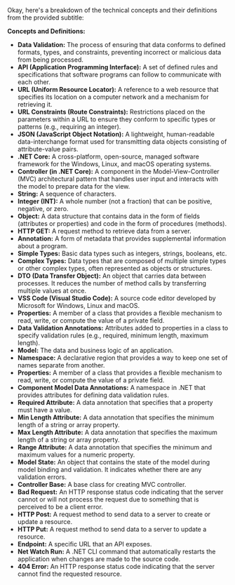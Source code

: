 Okay, here's a breakdown of the technical concepts and their definitions from the provided subtitle:

**Concepts and Definitions:**

*   **Data Validation:** The process of ensuring that data conforms to defined formats, types, and constraints, preventing incorrect or malicious data from being processed.
*   **API (Application Programming Interface):** A set of defined rules and specifications that software programs can follow to communicate with each other.
*   **URL (Uniform Resource Locator):** A reference to a web resource that specifies its location on a computer network and a mechanism for retrieving it.
*   **URL Constraints (Route Constraints):** Restrictions placed on the parameters within a URL to ensure they conform to specific types or patterns (e.g., requiring an integer).
*   **JSON (JavaScript Object Notation):** A lightweight, human-readable data-interchange format used for transmitting data objects consisting of attribute-value pairs.
*   **.NET Core:** A cross-platform, open-source, managed software framework for the Windows, Linux, and macOS operating systems.
*   **Controller (in .NET Core):** A component in the Model-View-Controller (MVC) architectural pattern that handles user input and interacts with the model to prepare data for the view.
*   **String:** A sequence of characters.
*   **Integer (INT):** A whole number (not a fraction) that can be positive, negative, or zero.
*   **Object:** A data structure that contains data in the form of fields (attributes or properties) and code in the form of procedures (methods).
*   **HTTP GET:** A request method to retrieve data from a server.
*   **Annotation:** A form of metadata that provides supplemental information about a program.
*   **Simple Types:** Basic data types such as integers, strings, booleans, etc.
*   **Complex Types:** Data types that are composed of multiple simple types or other complex types, often represented as objects or structures.
*   **DTO (Data Transfer Object):** An object that carries data between processes. It reduces the number of method calls by transferring multiple values at once.
*   **VSS Code (Visual Studio Code):** A source code editor developed by Microsoft for Windows, Linux and macOS.
*   **Properties:** A member of a class that provides a flexible mechanism to read, write, or compute the value of a private field.
*   **Data Validation Annotations:** Attributes added to properties in a class to specify validation rules (e.g., required, minimum length, maximum length).
*   **Model:** The data and business logic of an application.
*   **Namespace:** A declarative region that provides a way to keep one set of names separate from another.
*   **Properties:** A member of a class that provides a flexible mechanism to read, write, or compute the value of a private field.
*   **Component Model Data Annotations:** A namespace in .NET that provides attributes for defining data validation rules.
*   **Required Attribute:** A data annotation that specifies that a property must have a value.
*   **Min Length Attribute:** A data annotation that specifies the minimum length of a string or array property.
*   **Max Length Attribute:** A data annotation that specifies the maximum length of a string or array property.
*   **Range Attribute:** A data annotation that specifies the minimum and maximum values for a numeric property.
*   **Model State:** An object that contains the state of the model during model binding and validation. It indicates whether there are any validation errors.
*   **Controller Base:** A base class for creating MVC controller.
*   **Bad Request:** An HTTP response status code indicating that the server cannot or will not process the request due to something that is perceived to be a client error.
*   **HTTP Post:** A request method to send data to a server to create or update a resource.
*   **HTTP Put:** A request method to send data to a server to update a resource.
*   **Endpoint:** A specific URL that an API exposes.
*   **Net Watch Run:** A .NET CLI command that automatically restarts the application when changes are made to the source code.
*   **404 Error:** An HTTP response status code indicating that the server cannot find the requested resource.
